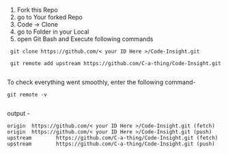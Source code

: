 1. Fork this Repo
2. go to Your forked Repo
3. Code -> Clone
4. go to Folder in your Local
5. open Git Bash and Execute following commands
```
 git clone https://github.com/< your ID Here >/Code-Insight.git
 
 git remote add upstream https://github.com/C-a-thing/Code-Insight.git
 
```

To check everything went smoothly, enter the following command- 

```
git remote -v
 
```

output -
```
origin  https://github.com/< your ID Here >/Code-Insight.git (fetch)
origin  https://github.com/< your ID Here >/Code-Insight.git (push)
upstream        https://github.com/C-a-thing/Code-Insight.git (fetch)
upstream        https://github.com/C-a-thing/Code-Insight.git (push)
```
